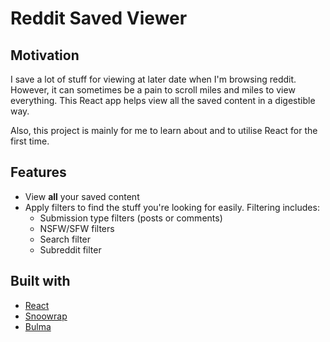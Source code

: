# Reddit Saved Viewer

## Motivation

I save a lot of stuff for viewing at later date when I'm browsing reddit. However, it can sometimes be a pain to scroll
miles and miles to view everything. This React app helps view all the saved content in a digestible way.

Also, this project is mainly for me to learn about and to utilise React for the first time.

## Features
* View **all** your saved content
* Apply filters to find the stuff you're looking for easily. Filtering includes:
    * Submission type filters (posts or comments)
    * NSFW/SFW filters
    * Search filter
    * Subreddit filter


## Built with
- [React](https://reactjs.org/)
- [Snoowrap](https://github.com/not-an-aardvark/snoowrap)
- [Bulma](https://bulma.io/)
